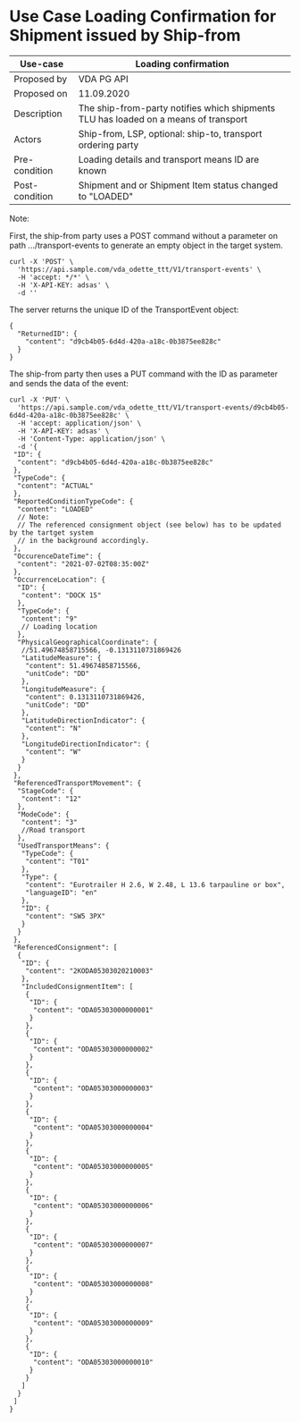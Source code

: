 # Use Case Loading Confirmation for Shipment issued by Ship-from

Use-case | Loading confirmation
-----------|---------------------    
Proposed by| VDA PG API   
Proposed on| 11.09.2020
Description| The ship-from-party notifies which shipments TLU has loaded on a means of transport   
Actors| Ship-from, LSP, optional: ship-to, transport ordering party  
Pre-condition| Loading details and transport means ID are known   
Post-condition| Shipment and or Shipment Item status changed to "LOADED"   

Note: 

First, the ship-from party uses a POST command without a parameter on path .../transport-events
to generate an empty object in the target system.
```  
curl -X 'POST' \
  'https://api.sample.com/vda_odette_ttt/V1/transport-events' \
  -H 'accept: */*' \
  -H 'X-API-KEY: adsas' \
  -d ''
```  
The server returns the unique ID of the TransportEvent object:
```  
{
  "ReturnedID": {
    "content": "d9cb4b05-6d4d-420a-a18c-0b3875ee828c"
  }
}
```  
The ship-from party then uses a PUT command with the ID as parameter and sends the data of the event:

```   
curl -X 'PUT' \
  'https://api.sample.com/vda_odette_ttt/V1/transport-events/d9cb4b05-6d4d-420a-a18c-0b3875ee828c' \
  -H 'accept: application/json' \
  -H 'X-API-KEY: adsas' \
  -H 'Content-Type: application/json' \
  -d '{
 "ID": {
  "content": "d9cb4b05-6d4d-420a-a18c-0b3875ee828c"
 },
 "TypeCode": {
  "content": "ACTUAL"
 },
 "ReportedConditionTypeCode": {
  "content": "LOADED"
  // Note:
  // The referenced consignment object (see below) has to be updated by the tartget system    
  // in the background accordingly.
 },
 "OccurenceDateTime": {
  "content": "2021-07-02T08:35:00Z"
 },
 "OccurrenceLocation": {
  "ID": {
   "content": "DOCK 15"
  },
  "TypeCode": {
   "content": "9"
   // Loading location
  },
  "PhysicalGeographicalCoordinate": {
   //51.49674858715566, -0.1313110731869426
   "LatitudeMeasure": {
    "content": 51.49674858715566,
    "unitCode": "DD"
   },
   "LongitudeMeasure": {
    "content": 0.1313110731869426,
    "unitCode": "DD"
   },
   "LatitudeDirectionIndicator": {
    "content": "N"
   },
   "LongitudeDirectionIndicator": {
    "content": "W"
   }
  }
 },
 "ReferencedTransportMovement": {
  "StageCode": {
   "content": "12"
  },
  "ModeCode": {
   "content": "3"
   //Road transport
  },
  "UsedTransportMeans": {
   "TypeCode": {
    "content": "T01"
   },
   "Type": {
    "content": "Eurotrailer H 2.6, W 2.48, L 13.6 tarpauline or box",
    "languageID": "en"
   },
   "ID": {
    "content": "SW5 3PX"
   }
  }
 },
 "ReferencedConsignment": [
  {
   "ID": {
    "content": "2KODA05303020210003"
   },
   "IncludedConsignmentItem": [
    {
     "ID": {
      "content": "ODA05303000000001"
     }
    },
    {
     "ID": {
      "content": "ODA05303000000002"
     }
    },
    {
     "ID": {
      "content": "ODA05303000000003"
     }
    },
    {
     "ID": {
      "content": "ODA05303000000004"
     }
    },
    {
     "ID": {
      "content": "ODA05303000000005"
     }
    },
    {
     "ID": {
      "content": "ODA05303000000006"
     }
    },
    {
     "ID": {
      "content": "ODA05303000000007"
     }
    },
    {
     "ID": {
      "content": "ODA05303000000008"
     }
    },
    {
     "ID": {
      "content": "ODA05303000000009"
     }
    },
    {
     "ID": {
      "content": "ODA05303000000010"
     }
    }
   ]
  }
 ]
}
```   
